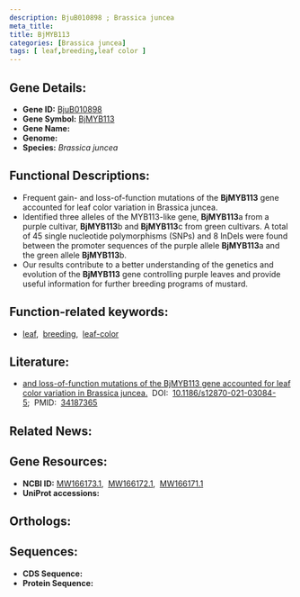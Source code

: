 ```yaml
---
description: BjuB010898 ; Brassica juncea
meta_title:
title: BjMYB113
categories: [Brassica juncea]
tags: [ leaf,breeding,leaf color ]
---
```


## Gene Details:
- **Gene ID:** [BjuB010898]()
- **Gene Symbol:** <u>BjMYB113</u>
- **Gene Name:** 
- **Genome:** []()
- **Species:** *Brassica juncea*

## Functional Descriptions:
   - Frequent gain- and loss-of-function mutations of the **BjMYB113** gene accounted for leaf color variation in Brassica juncea.
   - Identified three alleles of the MYB113-like gene, **BjMYB113**a from a purple cultivar, **BjMYB113**b and **BjMYB113**c from green cultivars. A total of 45 single nucleotide polymorphisms (SNPs) and 8 InDels were found between the promoter sequences of the purple allele **BjMYB113**a and the green allele **BjMYB113**b.
   - Our results contribute to a better understanding of the genetics and evolution of the **BjMYB113** gene controlling purple leaves and provide useful information for further breeding programs of mustard.

## Function-related keywords:
   - [leaf](/tags/leaf/),&nbsp;&nbsp;[breeding](/tags/breeding/),&nbsp;&nbsp;[leaf-color](/tags/leaf-color/)

## Literature:
   - [and loss-of-function mutations of the BjMYB113 gene accounted for leaf color variation in Brassica juncea.](https://doi.org/10.1186/s12870-021-03084-5)&nbsp;&nbsp;DOI:&nbsp;&nbsp;[10.1186/s12870-021-03084-5](https://doi.org/10.1186/s12870-021-03084-5);&nbsp;&nbsp;PMID:&nbsp;&nbsp;[34187365](https://pubmed.ncbi.nlm.nih.gov/34187365/)

## Related News:

## Gene Resources:
- **NCBI ID:**  [MW166173.1](https://www.ncbi.nlm.nih.gov/gene/?term=MW166173.1),&nbsp;&nbsp;[MW166172.1](https://www.ncbi.nlm.nih.gov/gene/?term=MW166172.1),&nbsp;&nbsp;[MW166171.1](https://www.ncbi.nlm.nih.gov/gene/?term=MW166171.1)
- **UniProt accessions:**  [](https://www.uniprot.org/uniprotkb//entry)

## Orthologs:

## Sequences:
- **CDS Sequence:**
- **Protein Sequence:**
